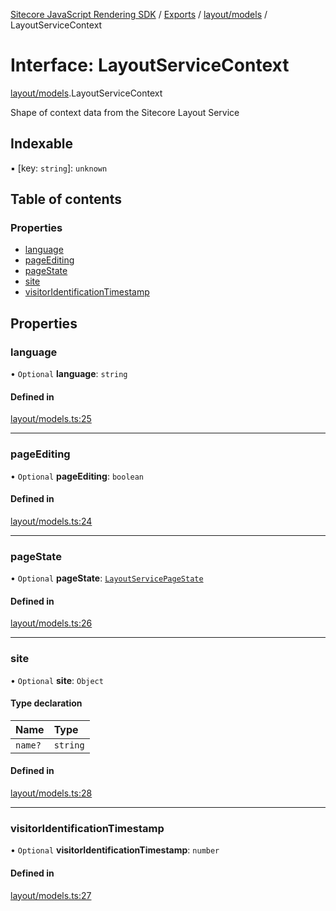 [Sitecore JavaScript Rendering SDK](../README.md) / [Exports](../modules.md) / [layout/models](../modules/layout_models.md) / LayoutServiceContext

# Interface: LayoutServiceContext

[layout/models](../modules/layout_models.md).LayoutServiceContext

Shape of context data from the Sitecore Layout Service

## Indexable

▪ [key: `string`]: `unknown`

## Table of contents

### Properties

- [language](layout_models.LayoutServiceContext.md#language)
- [pageEditing](layout_models.LayoutServiceContext.md#pageediting)
- [pageState](layout_models.LayoutServiceContext.md#pagestate)
- [site](layout_models.LayoutServiceContext.md#site)
- [visitorIdentificationTimestamp](layout_models.LayoutServiceContext.md#visitoridentificationtimestamp)

## Properties

### language

• `Optional` **language**: `string`

#### Defined in

[layout/models.ts:25](https://github.com/Sitecore/jss/blob/e49fd4cc/packages/sitecore-jss/src/layout/models.ts#L25)

___

### pageEditing

• `Optional` **pageEditing**: `boolean`

#### Defined in

[layout/models.ts:24](https://github.com/Sitecore/jss/blob/e49fd4cc/packages/sitecore-jss/src/layout/models.ts#L24)

___

### pageState

• `Optional` **pageState**: [`LayoutServicePageState`](../enums/layout_models.LayoutServicePageState.md)

#### Defined in

[layout/models.ts:26](https://github.com/Sitecore/jss/blob/e49fd4cc/packages/sitecore-jss/src/layout/models.ts#L26)

___

### site

• `Optional` **site**: `Object`

#### Type declaration

| Name | Type |
| :------ | :------ |
| `name?` | `string` |

#### Defined in

[layout/models.ts:28](https://github.com/Sitecore/jss/blob/e49fd4cc/packages/sitecore-jss/src/layout/models.ts#L28)

___

### visitorIdentificationTimestamp

• `Optional` **visitorIdentificationTimestamp**: `number`

#### Defined in

[layout/models.ts:27](https://github.com/Sitecore/jss/blob/e49fd4cc/packages/sitecore-jss/src/layout/models.ts#L27)

